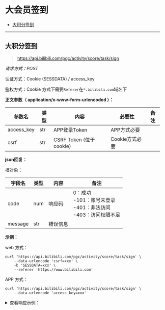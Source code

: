 



# 大会员签到

- [大积分签到](#大积分签到)

---

## 大积分签到

> https://api.bilibili.com/pgc/activity/score/task/sign

*请求方式：POST*

认证方式：Cookie (SESSDATA) / access_key

鉴权方式：Cookie 方式下需要`Referer`在`*.bilibili.com`域名下

**正文参数（ application/x-www-form-urlencoded ）：**

| 参数名     | 类型 | 内容                    | 必要性         | 备注 |
| ---------- | ---- | ----------------------- | -------------- | ---- |
| access_key | str  | APP登录Token            | APP方式必要    |      |
| csrf       | str  | CSRF Token (位于cookie) | Cookie方式必要 |      |

**json回复：**

根对象：

| 字段名  | 类型 | 内容     | 备注                                                         |
| ------- | ---- | -------- | ------------------------------------------------------------ |
| code    | num  | 响应码   | 0：成功<br />-101：账号未登录<br/>-401：非法访问<br/>-403：访问权限不足 |
| message | str  | 错误信息 |                                                              |

**示例：**

web 方式：

```shell
curl 'https://api.bilibili.com/pgc/activity/score/task/sign' \
    --data-urlencode 'csrf=xxx' \
	-b 'SESSDATA=xxx' \
	--referer 'https://www.bilibili.com'
```

APP 方式：

```shell
curl 'https://api.bilibili.com/pgc/activity/score/task/sign' \
	--data-urlencode 'access_key=xxx'
```

<details>
<summary>查看响应示例：</summary>


```json
{
    "code": 0,
    "message": "success"
}
```

</details>